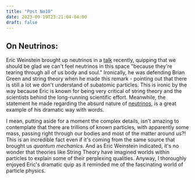 ```yaml
---
title: "Post No10"
date: 2023-09-19T23:21:04-04:00
draft: false
---
```


## On Neutrinos: 

Eric Weinstein brought up neutrinos in a [talk](https://www.youtube.com/watch?v=CNjckutR7BE&list=LL&index=9&ab_channel=TheInstituteofArtandIdeas) recently, quipping that we should be glad we can't feel neutrinos in this space "because they're tearing through all of us body and soul." Ironically, he was defending Brian Green and string theory when he made this remark - pointing out that there is still a lot we don't understand of subatomic particles. This is ironic by the way because Eric is known for being very critical of string theory and the scientists behind the long-running scientific effort. Meanwhile, the statement he made regarding the absurd nature of [neutrinos](https://www.smithsonianmag.com/science-nature/looking-for-neutrinos-natures-ghost-particles-64200742/#:~:text=About%20100%20trillion%20neutrinos%20pass,see%20and%20difficult%20to%20detect.), is a great example of his dramatic way with words. 

I mean, putting aside for a moment the complex details, isn't amazing to contemplate that there are trillions of known particles, with apparently some mass, passing right through our bodies and most of the matter around us?! This is an incredible fact even if it's coming from the same source that brought us *quantum mechanics*. And as Eric Weinstein indicated, it's no wonder that theories like String Theory have imagined worlds within particles to explain some of their perplexing qualities. Anyway, I thoroughly enjoyed Eric's dramatic quip as it reminded me of the fascinating world of particle physics.